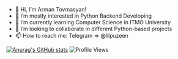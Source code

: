 - 👋 Hi, I’m Arman Tovmasyan!
- 👀 I’m mostly interested in Python Backend Developing
- 🌱 I’m currently learning Computer Science in ITMO University
- 💞️ I’m looking to collaborate in different Python-based projects
- 📫 How to reach me: Telegram => @lilpuzeen

[![Anurag's GitHub stats](https://github-readme-stats.vercel.app/api?username=lilpuzeen)](https://github.com/anuraghazra/github-readme-stats)
![Profile Views](https://komarev.com/ghpvc/?username=lilpuzeen)

<!---
lilpuzeen/lilpuzeen is a ✨ special ✨ repository because its `README.md` (this file) appears on your GitHub profile.
You can click the Preview link to take a look at your changes.
--->
